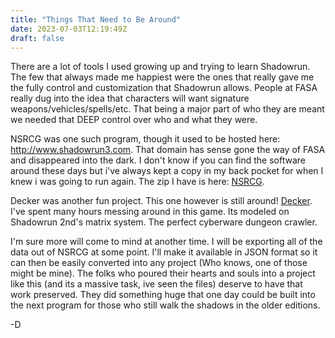 ```yaml
---
title: "Things That Need to Be Around"
date: 2023-07-03T12:19:49Z
draft: false
---
```


There are a lot of tools I used growing up and trying to learn Shadowrun. The few that always made me happiest were the ones that really gave me the fully control and customization that Shadowrun allows. People at FASA really dug into the idea that characters will want signature weapons/vehicles/spells/etc. That being a major part of who they are meant we needed that DEEP control over who and what they were. 

NSRCG was one such program, though it used to be hosted here: http://www.shadowrun3.com. That domain has sense gone the way of FASA and disappeared into the dark. I don't know if you can find the software around these days but i've always kept a copy in my back pocket for when I knew i was going to run again. The zip I have is here: [NSRCG](/files/nsrcg.zip).

Decker was another fun project. This one however is still around! [Decker](https://sourceforge.net/projects/decker/). I've spent many hours messing around in this game. Its modeled on Shadowrun 2nd's matrix system. The perfect cyberware dungeon crawler. 

I'm sure more will come to mind at another time. I will be exporting all of the data out of NSRCG at some point. I'll make it available in JSON format so it can then be easily converted into any project (Who knows, one of those might be mine). The folks who poured their hearts and souls into a project like this (and its a massive task, ive seen the files) deserve to have that work preserved. They did something huge that one day could be built into the next program for those who still walk the shadows in the older editions.

-D